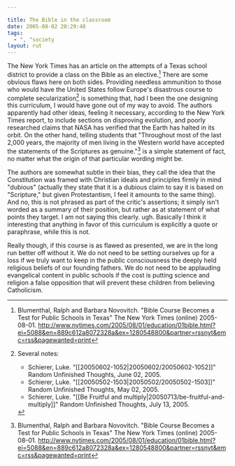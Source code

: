 ```yaml
---

title: The Bible in the classroom 
date: 2005-08-02 20:29:48 
tags:
  - ", "society
layout: rut
---
```


The New York Times has an article on the attempts of a Texas school district to
provide a class on the Bible as an elective.[^1]  There are some obvious flaws
here on both sides.  Providing needless ammunition to those who would have the
United States follow Europe's disastrous course to complete secularization[^2]
is something that, had I been the one designing this curriculum, I would have
gone out of my way to avoid.  The authors apparently had other ideas, feeling it
necessary, according to the New York Times report, to include sections on
disproving evolution, and poorly researched claims that NASA has verified that
the Earth has halted in its orbit.  On the other hand, telling students that
"Throughout most of the last 2,000 years, the majority of men living in the
Western world have accepted the statements of the Scriptures as genuine."[^3] is
a simple statement of fact, no matter what the origin of that particular wording
might be.

The authors are somewhat subtle in their bias, they call the idea that the
Constitution was framed with Christian ideals and principles firmly in mind
"dubious" (actually they state that it is a dubious claim to say it is based on
"Scripture," but given Protestantism, I feel it amounts to the same thing).  And
no, this is not phrased as part of the critic's assertions; it simply isn't
worded as a summary of their position, but rather as at statement of what points
they target.  I am not saying this clearly. ugh. Basically I think it
interesting that anything in favor of this curriculum is explicitly a quote or
paraphrase, while this is not.

Really though, if this course is as flawed as presented, we are in the long run
better off without it.  We do not need to be setting ourselves up for a loss if
we truly want to keep in the public consciousness the deeply held religious
beliefs of our founding fathers.  We do not need to be applauding evangelical
content in public schools if the cost is putting science and religion a false
opposition that will prevent these children from believing Catholicism.

[^1]: Blumenthal, Ralph and Barbara Novovitch.  "Bible Course Becomes
    a Test for Public Schools in Texas" The New York Times (online) 2005-08-01.
    <http://www.nytimes.com/2005/08/01/education/01bible.html?ei=5088&en=889c612a8072328a&ex=1280548800&partner=rssnyt&emc=rss&pagewanted=print>

[^2]: Several notes:
    * Schierer, Luke.  "[[20050602-1052|20050602/20050602-1052]]" Random Unfinished Thoughts, June 02, 2005. 
    * Schierer, Luke. "[[20050502-1503|20050502/20050502-1503]]" Random Unfinished Thoughts, May 02, 2005. 
    * Schierer, Luke.  "[[Be Fruitful and multiply|20050713/be-fruitful-and-multiply]]" Random Unfinished Thoughts, July 13, 2005. 

[^3]: Blumenthal, Ralph and Barbara Novovitch.  "Bible Course Becomes
    a Test for Public Schools in Texas" The New York Times (online) 2005-08-01.
    <http://www.nytimes.com/2005/08/01/education/01bible.html?ei=5088&en=889c612a8072328a&ex=1280548800&partner=rssnyt&emc=rss&pagewanted=print>

